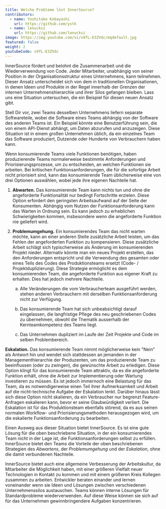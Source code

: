 ```yaml
---
title: Welche Probleme löst InnerSource?
contributors:
  - name: Yoshitake Kobayashi
    url: https://github.com/ystk
  - name: lenucksi
    url: https://github.com/lenucksi
image: https://img.youtube.com/vi/v9fL-E3ZVdc/mqdefault.jpg
featured: false
weight: 2
youtubeCode: v9fL-E3ZVdc
---
```

<div class="paragraph">
<p>InnerSource fördert und belohnt die Zusammenarbeit und die Wiederverwendung von Code.
Jeder Mitarbeiter, unabhängig von seiner Position in der Organisationsstruktur eines Unternehmens, kann teilnehmen.
Dieser Ansatz unterscheidet sich von dem in traditionellen Organisationen, in denen Ideen und Produkte in der Regel innerhalb der Grenzen der internen Unternehmenshierarchie und ihrer Silos gefangen bleiben.
Lass uns eine Situation untersuchen, die ein Beispiel für diesen neuen Ansatz gibt.</p>
</div>
<div class="paragraph">
<p>Stell Dir vor, zwei Teams desselben Unternehmens liefern separate Softwareteile, wobei die Software eines Teams abhängig von der Software des anderen Teams ist.
Ein Beispiel könnte eine Benutzerführung sein, die von einem API-Dienst abhängt, um Daten abzurufen und anzuzeigen.
Diese Situation ist in einem großen Unternehmen üblich, da ein einzelnes Team das Software produziert, Dutzende oder Hunderte von Verbrauchern haben kann.</p>
</div>
<div class="paragraph">
<p>Wenn konsumierende Teams viele Funktionen benötigen, haben produzierende Teams normalerweise bestimmte Anforderungen und Priorisierungsprozesse, um zu entscheiden, an welchen Funktionen sie arbeiten.
Bei kritischen Funktionsanforderungen, die für die sofortige Arbeit nicht priorisiert sind, kann das konsumierende Team üblicherweise eine von drei Optionen auswählen, wobei jede ihre eigenen Nachteile hat.</p>
</div>
<div class="olist arabic">
<ol class="arabic">
<li>
<p><strong>Abwarten.</strong> Das konsumierende Team kann nichts tun und ohne die angeforderte Funktionalität nur bedingt Fortschritte erzielen.
Diese Option erfordert den geringsten Arbeitsaufwand auf der Seite der Konsumenten.
Abhängig vom Nutzen der Funktionsanforderung kann das Warten in Ordnung sein.
Es kann jedoch zu erheblichen Schwierigkeiten kommen, insbesondere wenn die angeforderte Funktion nie geliefert wird.</p>
</li>
<li>
<p><strong>Problemumgehung.</strong> Ein konsumierendes Team das nicht warten möchte, kann an einer anderen Stelle zusätzliche Arbeit leisten, um das Fehlen der angeforderten Funktion zu kompensieren.
Diese zusätzliche Arbeit schlägt sich typischerweise als Änderung im konsumierenden Projekt nieder.
Alternativ könnte man ein neues Projekt erstellen, das den Anforderungen entspricht und die Verwendung des gesamten oder eines Teils des Codes des Produktionsteams ersetzt (Code- / Projektduplizierung).
Diese Strategie ermöglicht es dem konsumierenden Team, die angeforderte Funktion aus eigener Kraft zu erhalten. Dies hat jedoch mehrere Nachteile.</p>
<div class="olist loweralpha">
<ol class="loweralpha" type="a">
<li>
<p>Alle Veränderungen die vom Verbraucherteam ausgeführt werden, stehen anderen Verbrauchern mit derselben Funktionsanforderung nicht zur Verfügung.</p>
</li>
<li>
<p>Das konsumierende Team hat sich unbeabsichtigt darauf eingelassen, die langfristige Pflege des neu geschriebenen Codes zu übernehmen, obwohl die Thematik ausserhalb der Kernteamkompetenz des Teams liegt.</p>
</li>
<li>
<p>Das Unternehmen dupliziert im Laufe der Zeit Projekte und Code im selben Problembereich.</p>
</li>
</ol>
</div>
</li>
</ol>
</div>
<div class="paragraph">
<p><strong>Eskalation.</strong> Das konsumierende Team nimmt möglicherweise kein "Nein" als Antwort hin und wendet sich stattdessen an jemanden in der Managementhierarchie der Produzenten, um das produzierende Team zu beeinflussen (oder zu zwingen), die gewünschte Arbeit zu erledigen.
Diese Option klingt für das konsumierende Team attraktiv, da es die angeforderte Funktion erhält, ohne die Arbeit zur Implementierung oder Wartung investieren zu müssen.
Es ist jedoch immernoch eine Belastung für das Team, da es notwendigerweise einen Teil ihrer Aufmerksamkeit und Arbeit auf die nicht-technische Aufgabe der Eskalation lenkt.
Darüber hinaus lässt sich diese Option nicht skalieren, da ein Verbraucher nur begrenzt Feature-Anfragen eskalieren kann, bevor er seine Glaubwürdigkeit verliert.
Die Eskalation ist für das Produktionsteam ebenfalls störend, da es aus seinen normalen Workflow- und Priorisierungsmethoden herausgezogen wird, um die eskalierte Funktionsanforderung zu bearbeiten.</p>
</div>
<div class="paragraph">
<p>Einen Ausweg aus dieser Situation bietet InnerSource.
Es ist eine gute Lösung für die oben beschriebene Situation, in der ein konsumierendes Team nicht in der Lage ist, die Funktionsanforderungen selbst zu erfüllen.
InnerSource bietet den Teams die Vorteile der oben beschriebenen Strategien des <em>Abwartens</em>, der <em>Problemumgehung</em> und der <em>Eskalation</em>, ohne die damit verbundenen Nachteile.</p>
</div>
<div class="paragraph">
<p>InnerSource bietet auch eine allgemeine Verbesserung der Arbeitskultur, da Mitarbeiter die Möglichkeit haben, mit einer größeren Vielfalt neuer Technologien in Kontakt zu kommen und mit einem größeren Kreis Kollegen zusammen zu arbeiten.
Entwickler beraten einander und lernen voneinander wenn sie Ideen und Lösungen zwischen verschiedenen Unternehmenssilos austauschen.
Teams können interne Lösungen für Standardprobleme wiederverwenden.
 Auf diese Weise können sie sich auf für das Unternehmen gewinnbringendere Aufgaben konzentrieren.</p>
</div>
<!--- This file autogenerated from https://github.com/InnerSourceCommons/InnerSourceLearningPath/blob/main/scripts -->